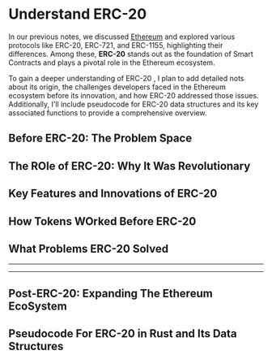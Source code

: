 # Understand ERC-20

In our previous notes, we discussed [Ethereum](./0-Ethereum.md) and explored various protocols like ERC-20, ERC-721, and ERC-1155, highlighting their differences. Among these, **ERC-20** stands out as the foundation of Smart Contracts and plays a pivotal role in the Ethereum ecosystem.

To gain a deeper understanding of ERC-20 , I plan to add detailed nots about its origin, the challenges developers faced in the Ethereum ecosystem before its innovation, and how ERC-20 addressed those issues. Additionally, I'll include pseudocode for ERC-20 data structures and its key associated functions to provide a comprehensive overview.

## Before ERC-20: The Problem Space

## The ROle of ERC-20: Why It Was Revolutionary

## Key Features and Innovations of ERC-20

## How Tokens WOrked Before ERC-20

## What Problems ERC-20 Solved

---

---

## Post-ERC-20: Expanding The Ethereum EcoSystem

## Pseudocode For ERC-20 in Rust and Its Data Structures

